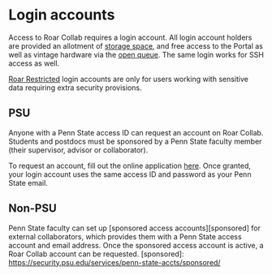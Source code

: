 # Login accounts

Access to Roar Collab requires a login account.
All login account holders are provided 
an allotment of [storage space](10_FileStorage.md/#quotas),
and free access to the Portal as well as vintage hardware 
via the [open queue](08_BatchJobs.md/#queues).
The same login works for SSH access as well.

[Roar Restricted](16_RoarRestricted.md) login accounts 
are only for users working with sensitive data
requiring extra security provisions.


## PSU

Anyone with a Penn State access ID
can request an account on Roar Collab.
Students and postdocs must be sponsored by a Penn State faculty member 
(their supervisor, advisor or collaborator). 

To request an account, fill out the online application 
[here](https://accounts.hpc.psu.edu/users/#).
Once granted, your login account uses the same access ID and password
as your Penn State email.


## Non-PSU

Penn State faculty can set up [sponsored access accounts][sponsored]
for external collaborators, 
which provides them with a Penn State access account and email address.
Once the sponsored access account is active, a Roar Collab account can be requested.
[sponsored]: https://security.psu.edu/services/penn-state-accts/sponsored/ 
